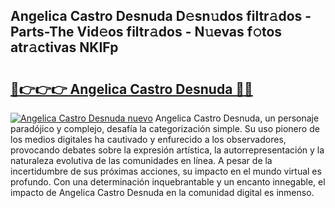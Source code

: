## Angelica Castro Desnuda D𝚎sn𝚞dos filtr𝚊dos - Parts-The Vid𝚎os filtr𝚊dos - N𝚞evas f𝚘tos atr𝚊ctivas NKIFp

# <h2><a href="http://mb1xfyf.tromn.icu/?c=Angelica+Castro+Desnuda">🔗👉👉👉 Angelica Castro Desnuda 🔗🔗</a></h2>

[![Angelica Castro Desnuda nuevo](https://i.imgur.com/pEAQMta.gif)](http://mb1xfyf.tromn.icu/?c=Angelica+Castro+Desnuda)
Angelica Castro Desnuda, un personaje paradójico y complejo, desafía la categorización simple. Su uso pionero de los medios digitales ha cautivado y enfurecido a los observadores, provocando debates sobre la expresión artística, la autorrepresentación y la naturaleza evolutiva de las comunidades en línea. A pesar de la incertidumbre de sus próximas acciones, su impacto en el mundo virtual es profundo. Con una determinación inquebrantable y un encanto innegable, el impacto de Angelica Castro Desnuda en la comunidad digital es inmenso.
